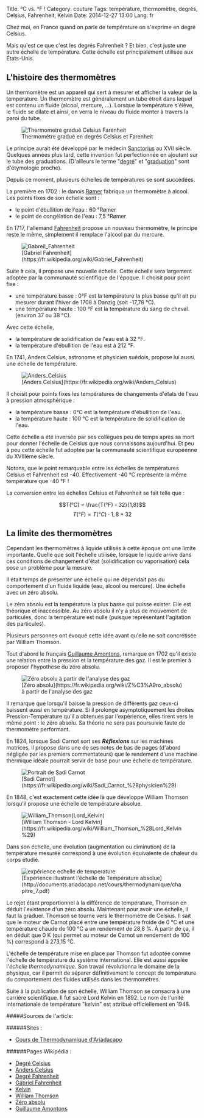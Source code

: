 Title: °C vs. °F !
Category: couture
Tags: température, thermomètre, degrés, Celsius, Fahrenheit, Kelvin
Date: 2014-12-27 13:00
Lang: fr

Chez moi, en France quand on parle de température on s'exprime en degré Celsius.

Mais qu'est ce que c'est les degrés Fahrenheit ?
Et bien, c'est juste une autre échelle de température. Cette échelle est principalement utilisée aux États-Unis.

## L'histoire des thermomètres

Un thermomètre est un appareil qui sert à mesurer et afficher la valeur de la température.
Un thermomètre est généralement un tube étroit dans lequel est contenu un fluide (alcool, mercure, ...). Lorsque la température s'élève, le fluide se dilate et ainsi, on verra le niveau du fluide monter à travers la paroi du tube.
<figure>
	<img src="/images/thermometreCF.png" alt="Thermometre gradué Celsius Farenheit">
	<figcaption>Thermomètre gradué en degrés Celsius et Farenheit</figcaption>
</figure>

Le principe aurait été développé par le médecin [Sanctorius](https://fr.wikipedia.org/wiki/Santorio_Santorio) au XVII siècle.
Quelques années plus tard, cette invention fut perfectionnée en ajoutant sur le tube des graduations. (D'ailleurs le terme "[degré](https://fr.wiktionary.org/wiki/degr%C3%A9)" et "[graduation](https://fr.wiktionary.org/wiki/graduation)" sont d'étymologie proche).

Depuis ce moment, plusieurs échelles de températures se sont succédées.

La première en 1702 : le danois [Rømer](https://fr.wikipedia.org/wiki/Ole_Christensen_R%C3%B8mer) fabriqua un thermomètre à alcool.
Les points fixes de son échelle sont :

- le point d'ébullition de l'eau : 60 °Rømer
- le point de congélation de l'eau : 7,5 °Rømer

En 1717, l'allemand [Fahrenheit](https://fr.wikipedia.org/wiki/Gabriel_Fahrenheit) propose un nouveau thermomètre, le principe reste le même, simplement il remplace l'alcool par du mercure.
<figure>
	<img src="/images/GabrielFahrenheit.jpg" alt="Gabreil_Fahrenheit">
	<figcaption>[Gabriel Fahrenheit](https://fr.wikipedia.org/wiki/Gabriel_Fahrenheit)</figcaption>
</figure>

Suite à cela, il propose une nouvelle échelle. Cette échelle sera largement adoptée par la communauté scientifique de l'époque.
Il choisit pour point fixe :

- une température basse : 0°F est la température la plus basse qu'il ait pu mesurer durant l'hiver de 1708 à Danzig (soit -17,78 °C).
- une température haute : 100 °F est la température du sang de cheval. (environ 37 ou 38 °C).

Avec cette échelle,

- la température de solidification de l'eau est à 32 °F.
- la température d'ébullition de l'eau est à 212 °F.

En 1741, Anders Celsius, astronome et physicien suédois, propose lui aussi une échelle de température.
<figure>
	<img src="/images/AndersCelsius.jpg" alt="Anders_Celsius">
	<figcaption>[Anders Celsius](https://fr.wikipedia.org/wiki/Anders_Celsius)</figcaption>
</figure>

Il choisit pour points fixes les températures de changements d'états de l'eau à pression atmosphérique :
- la température basse : 0°C est la température d'ébullition de l'eau.
- la température haute : 100 °C est la température de solidification de l'eau.

Cette échelle a été inversée par ses collègues peu de temps après sa mort pour donner l'échelle de Celsius que nous connaissons aujourd'hui. Et peu à peu cette échelle fut adoptée par la communauté scientifique européenne du XVIIIème siècle.

Notons, que le point remarquable entre les échelles de températures Celsius et Fahrenheit est -40. Effectivement -40 °C représente la même température que -40 °F !

La conversion entre les échelles Celsius et Fahrenheit se fait telle que :

$$T(°C) = \frac{T(°F) - 32}{1,8}$$
$$T(°F) = T(°C)\cdot 1,8 + 32$$

## La limite des thermomètres

Cependant les thermomètres à liquide utilisés à cette époque ont une limite importante. Quelle que soit l'échelle utilisée, lorsque le liquide arrive dans ces conditions de changement d'état (solidification ou vaporisation) cela pose un problème pour la mesure.

Il était temps de présenter une échelle qui ne dépendait pas du comportement d'un fluide liquide (eau, alcool ou mercure).
Une échelle avec un zéro absolu.

Le zéro absolu est la température la plus basse qui puisse exister. Elle est théorique et inaccessible.
Au zéro absolu il n'y a plus de mouvement de particules, donc la température est nulle (puisque représentant l'agitation des particules).

Plusieurs personnes ont évoqué cette idée avant qu'elle ne soit concrétisée par William Thomson.

Tout d'abord le français [Guillaume Amontons](https://fr.wikipedia.org/wiki/Guillaume_Amontons), remarque en 1702 qu'il existe une relation entre la pression et la température des gaz. Il est le premier à proposer l'hypothese du zéro absolu.
<figure>
	<img src="/images/Gas_thermometer_and_absolute_zero_fr.jpg" alt="Zéro absolu à partir de l'analyse des gaz">
	<figcaption>[Zéro absolu](https://fr.wikipedia.org/wiki/Z%C3%A9ro_absolu) à partir de l'analyse des gaz</figcaption>
</figure>

Il remarque que lorsqu'il baisse la pression de différents gaz ceux-ci baissent aussi en température. Si il prolonge asymptotiquement les droites Pression-Température qu'il a obtenues par l'expérience, elles tirent vers le même point : le zéro absolu. Sa théorie ne sera pas poursuivie faute de thermomètre performant.

En 1824, lorsque Sadi Carnot sort ses ***Réflexions*** sur les machines motrices, il propose dans une de ses notes de bas de pages (d'abord négligée par les premiers commentateurs) que le rendement d'une machine thermique idéale pourrait servir de base pour une échelle de température.
<figure>
	<img src="/images/Sadi_Carnot2.jpeg" alt="Portrait de Sadi Carnot">
	<figcaption>[Sadi Carnot](https://fr.wikipedia.org/wiki/Sadi_Carnot_%28physicien%29)</figcaption>
</figure>

En 1848, c'est exactement cette idée là que développe William Thomson lorsqu'il propose une échelle de température absolue.
<figure>
 	<img src="/images/WilliamThomson_LordKelvin.jpg" alt="William_Thomson(Lord_Kelvin)">
 	<figcaption>[William Thomson - Lord Kelvin](https://fr.wikipedia.org/wiki/William_Thomson_%28Lord_Kelvin%29)</figcaption>
 </figure>

Dans son échelle, une évolution (augmentation ou diminution) de la température mesurée correspond à une évolution équivalente de chaleur du corps étudié.
<figure>
	<img src="/images/Expérience_illustrant_echelle_température_absolue.png" alt="expérience echelle de temperature">
	<figcaption>[Expérience illustrant l'échelle de Température absolue](http://documents.ariadacapo.net/cours/thermodynamique/chapitre_7.pdf)</figcaption>
</figure>

Le rejet étant proportionnel à la différence de température, Thomson en déduit l'existence d'un zéro absolu. Maintenant pour avoir une échelle, il faut la graduer.
Thomson se tourne vers le thermomètre de Celsius. Il sait que le moteur de Carnot placé entre une température froide de 0 °C et une température chaude de 100 °C a un rendement de 28,8 %.
À partir de ça, il en déduit que 0 K (qui permet au moteur de Carnot un rendement de 100 %) correspond à 273,15 °C.

L'échelle de température mise en place par Thomson fut adoptée comme l'échelle de température du système international. Elle est aussi appelée l'*échelle thermodynamique*.
Son travail révolutionna le domaine de la physique, car il permit de séparer définitivement le concept de température du comportement des fluides utilisés dans les thermomètres.

Suite à la publication de son échelle, William Thomson se consacra à une carrière scientifique. Il fut sacré Lord Kelvin en 1892. Le nom de l'unité internationale de température "kelvin" est attribué officiellement en 1948.

#####Sources de l'article:

######Sites :

- [Cours de Thermodynamique d'Ariadacapo](http://documents.ariadacapo.net/cours/thermodynamique/)

######Pages Wikipédia :

- [Degré Celsius](https://fr.wikipedia.org/wiki/Degr%C3%A9_Celsius)
- [Anders Celsius](https://fr.wikipedia.org/wiki/Anders_Celsius)
- [Degré Fahrenheit](https://fr.wikipedia.org/wiki/Degr%C3%A9_Fahrenheit)
- [Gabriel Fahrenheit](https://fr.wikipedia.org/wiki/Gabriel_Fahrenheit)
- [Kelvin](https://fr.wikipedia.org/wiki/Kelvin)
- [William Thomson](https://fr.wikipedia.org/wiki/William_Thomson_%28Lord_Kelvin%29)
- [Zéro absolu](https://fr.wikipedia.org/wiki/Z%C3%A9ro_absolu)
- [Guillaume Amontons](https://fr.wikipedia.org/wiki/Guillaume_Amontons)
